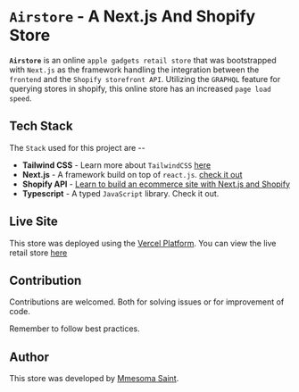 # `Airstore` - A Next.js And Shopify Store

**`Airstore`** is an online `apple gadgets retail store` that was bootstrapped with `Next.js` as the framework handling the integration between the `frontend` and the `Shopify storefront API`. Utilizing the `GRAPHQL` feature for querying stores in shopify, this online store has an increased `page load speed`.

## Tech Stack 

The `Stack` used for this project are --
- **Tailwind CSS** - Learn more about `TailwindCSS` [here](https://tailwindcss.com/docs)
- **Next.js** - A framework build on top of `react.js`. [check it out](https://nextjs.org/docs)
- **Shopify API** - [Learn to build an ecommerce site with Next.js and Shopify](https://vercel.com/guides/building-ecommerce-sites-with-next-js-and-shopify)
- **Typescript** - A typed `JavaScript` library. Check it out.


## Live Site

This store was deployed using the [Vercel Platform](https://vercel.com/). You can view the live retail store [here](https://airstore.vercel.app)


## Contribution

Contributions are welcomed. Both for solving issues or for improvement of code.

Remember to follow best practices.

## Author

This store was developed by [Mmesoma Saint](https://github.com/mmesomasaint).
